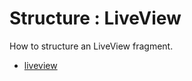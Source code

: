 # Structure : LiveView

How to structure an LiveView fragment.

* [liveview](src/site/markdown/index.md) 
